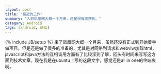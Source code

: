 ```yaml
---
layout: post
title: "最近的工作"
summary: "入职凤凰网大概一个月来，还是很有收获到。"
category: Android
tags: [android, 基础]
---
```

{% include JB/setup %}
来了凤凰网大概一个月来，虽然还没有正式到开始着手做项目，但是还是做了很多的准备的，尤其是对网络到请求和webviw加载html，javascript和java方法的互相调用方面有了比较深到了解，回头有时间来写写这方面到技术文章。现在我是在ubuntu上写的这段文字，感觉还是all in one的终端爽啊。
